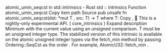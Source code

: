 atomic_umin_seqcst in std::intrinsics - Rust
std
::
intrinsics
Function
atomic_umin_seqcst
Copy item path
Source
pub unsafe fn atomic_umin_seqcst<T>(dst:
*mut T
, src: T) -> T
where
    T:
Copy
,
🔬
This is a nightly-only experimental API. (
core_intrinsics
)
Expand description
Minimum with the current value using an unsigned comparison.
T
must be an unsigned integer type.
The stabilized version of this intrinsic is available on the
atomic
unsigned integer types via the
fetch_min
method by passing
Ordering::SeqCst
as the
order
. For example,
AtomicU32::fetch_min
.
